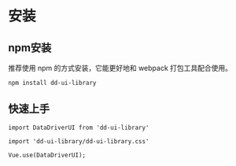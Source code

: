 # 安装

## npm安装

推荐使用 npm 的方式安装，它能更好地和 webpack 打包工具配合使用。

```
npm install dd-ui-library
```
## 快速上手
```
import DataDriverUI from 'dd-ui-library'

import 'dd-ui-library/dd-ui-library.css'

Vue.use(DataDriverUI);
```
